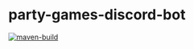 # party-games-discord-bot

[![maven-build](https://github.com/oprokipchuk/party-games-discord-bot/actions/workflows/maven-build.yml/badge.svg?branch=master&event=push)](https://github.com/oprokipchuk/party-games-discord-bot/actions/workflows/maven-build.yml)
